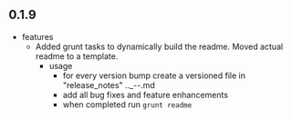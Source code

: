 ## 0.1.9

* features
    * Added grunt tasks to dynamically build the readme. Moved actual readme to a template.
        * usage
            * for every version bump create a versioned file in "release_notes" <major>.<minor>.<build>_<year>-<month>-<day>.md
            * add all bug fixes and feature enhancements
            * when completed run `grunt readme`